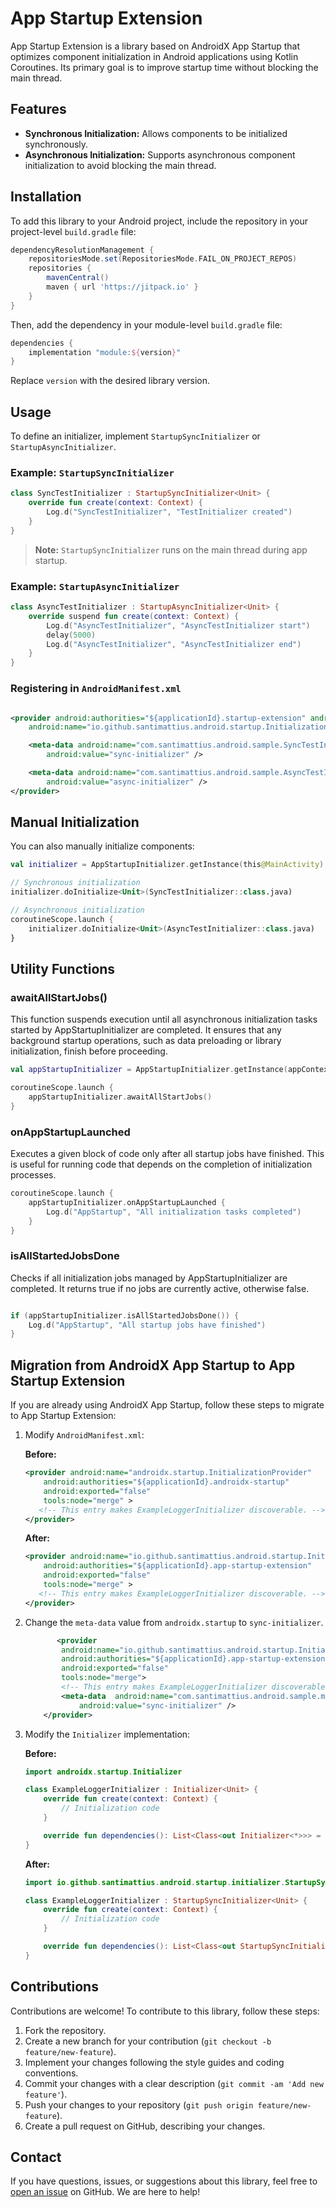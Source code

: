 # App Startup Extension

App Startup Extension is a library based on AndroidX App Startup that optimizes component
initialization in Android applications using Kotlin Coroutines. Its primary goal is to improve
startup time without blocking the main thread.

## Features

- **Synchronous Initialization:** Allows components to be initialized synchronously.
- **Asynchronous Initialization:** Supports asynchronous component initialization to avoid blocking
  the main thread.

## Installation

To add this library to your Android project, include the repository in your project-level
`build.gradle` file:

```groovy
dependencyResolutionManagement {
    repositoriesMode.set(RepositoriesMode.FAIL_ON_PROJECT_REPOS)
    repositories {
        mavenCentral()
        maven { url 'https://jitpack.io' }
    }
}
```

Then, add the dependency in your module-level `build.gradle` file:

```groovy
dependencies {
    implementation "module:${version}"
}
```

Replace `version` with the desired library version.

## Usage

To define an initializer, implement `StartupSyncInitializer` or `StartupAsyncInitializer`.

### Example: `StartupSyncInitializer`

```kotlin
class SyncTestInitializer : StartupSyncInitializer<Unit> {
    override fun create(context: Context) {
        Log.d("SyncTestInitializer", "TestInitializer created")
    }
}
```

> **Note:** `StartupSyncInitializer` runs on the main thread during app startup.

### Example: `StartupAsyncInitializer`

```kotlin
class AsyncTestInitializer : StartupAsyncInitializer<Unit> {
    override suspend fun create(context: Context) {
        Log.d("AsyncTestInitializer", "AsyncTestInitializer start")
        delay(5000)
        Log.d("AsyncTestInitializer", "AsyncTestInitializer end")
    }
}
```

### Registering in `AndroidManifest.xml`

```xml

<provider android:authorities="${applicationId}.startup-extension" android:exported="false"
    android:name="io.github.santimattius.android.startup.InitializationProvider" tools:node="merge">

    <meta-data android:name="com.santimattius.android.sample.SyncTestInitializer"
        android:value="sync-initializer" />

    <meta-data android:name="com.santimattius.android.sample.AsyncTestInitializer"
        android:value="async-initializer" />
</provider>
```

## Manual Initialization

You can also manually initialize components:

```kotlin
val initializer = AppStartupInitializer.getInstance(this@MainActivity)

// Synchronous initialization
initializer.doInitialize<Unit>(SyncTestInitializer::class.java)

// Asynchronous initialization
coroutineScope.launch {
    initializer.doInitialize<Unit>(AsyncTestInitializer::class.java)
}
```

## Utility Functions

### awaitAllStartJobs()

This function suspends execution until all asynchronous initialization tasks started by
AppStartupInitializer are completed. It ensures that any background
startup operations, such as data preloading or library initialization, finish before proceeding.

```kotlin
val appStartupInitializer = AppStartupInitializer.getInstance(appContext)

coroutineScope.launch {
    appStartupInitializer.awaitAllStartJobs()
}

```

### onAppStartupLaunched

Executes a given block of code only after all startup jobs have finished. This is useful for running
code that depends on the completion of initialization processes.

```kotlin
coroutineScope.launch {
    appStartupInitializer.onAppStartupLaunched {
        Log.d("AppStartup", "All initialization tasks completed")
    }
}
```

### isAllStartedJobsDone
Checks if all initialization jobs managed by AppStartupInitializer are completed. It returns true if
no jobs are currently active, otherwise false.

```kotlin

if (appStartupInitializer.isAllStartedJobsDone()) {
    Log.d("AppStartup", "All startup jobs have finished")
}
```

## Migration from AndroidX App Startup to App Startup Extension

If you are already using AndroidX App Startup, follow these steps to migrate to App Startup
Extension:

1. Modify `AndroidManifest.xml`:

   **Before:**

   ```xml
   <provider android:name="androidx.startup.InitializationProvider"
       android:authorities="${applicationId}.androidx-startup" 
       android:exported="false" 
       tools:node="merge" >
      <!-- This entry makes ExampleLoggerInitializer discoverable. -->
   </provider>
   ```

   **After:**

   ```xml
   <provider android:name="io.github.santimattius.android.startup.InitializationProvider"
       android:authorities="${applicationId}.app-startup-extension" 
       android:exported="false" 
       tools:node="merge" >
      <!-- This entry makes ExampleLoggerInitializer discoverable. -->
   </provider>
   ```

2. Change the `meta-data` value from `androidx.startup` to `sync-initializer`.
    ```xml
           <provider
            android:name="io.github.santimattius.android.startup.InitializationProvider"
            android:authorities="${applicationId}.app-startup-extension"
            android:exported="false"
            tools:node="merge">
            <!-- This entry makes ExampleLoggerInitializer discoverable. -->
            <meta-data  android:name="com.santimattius.android.sample.migration.ExampleLoggerInitializer"
                android:value="sync-initializer" />
        </provider>
    ```
3. Modify the `Initializer` implementation:

   **Before:**

   ```kotlin
   import androidx.startup.Initializer

   class ExampleLoggerInitializer : Initializer<Unit> {
       override fun create(context: Context) {
           // Initialization code
       }

       override fun dependencies(): List<Class<out Initializer<*>>> = emptyList()
   }
   ```

   **After:**

   ```kotlin
   import io.github.santimattius.android.startup.initializer.StartupSyncInitializer

   class ExampleLoggerInitializer : StartupSyncInitializer<Unit> {
       override fun create(context: Context) {
           // Initialization code
       }

       override fun dependencies(): List<Class<out StartupSyncInitializer<*>>> = emptyList()
   }
   ```

## Contributions

Contributions are welcome! To contribute to this library, follow these steps:

1. Fork the repository.
2. Create a new branch for your contribution (`git checkout -b feature/new-feature`).
3. Implement your changes following the style guides and coding conventions.
4. Commit your changes with a clear description (`git commit -am 'Add new feature'`).
5. Push your changes to your repository (`git push origin feature/new-feature`).
6. Create a pull request on GitHub, describing your changes.

## Contact

If you have questions, issues, or suggestions about this library, feel free
to [open an issue](https://github.com/santimattius/{{repository}}/issues) on GitHub. We are here to
help!

